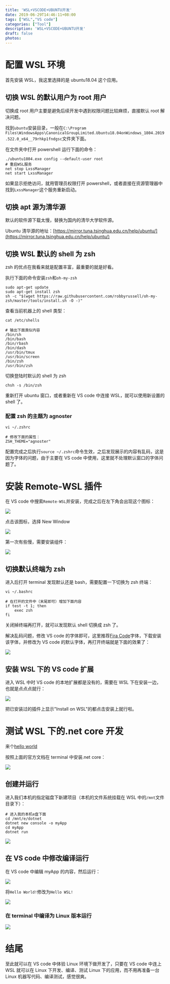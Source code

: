 ```yaml
---
title: 'WSL+VSCODE+UBUNTU开发'
date: 2019-06-29T14:46:11+08:00
tags: ["WSL","VS code"]
categories: ["Tool"]
description: 'WSL+VSCODE+UBUNTU开发'
draft: false
photos:
---
```


# 配置 WSL 环境

首先安装 WSL，我这里选择的是 ubuntu18.04 这个应用。

## 切换 WSL 的默认用户为 root 用户

切换成 root 用户主要是避免后续开发中遇到权限问题比较麻烦，直接默认 root 解决问题。

找到`ubuntu`安装目录，一般在`C:\Program Files\WindowsApps\CanonicalGroupLimited.Ubuntu18.04onWindows_1804.2019.522.0_x64__79rhkp1fndgsc`文件夹下面。

在文件夹中打开 powershell 运行下面的命令：

```shell
./ubuntu1804.exe config --default-user root
# 重启WSL服务
net stop LxssManager
net start LxssManager
```

如果显示拒绝访问，就用管理员权限打开 powershell，或者直接在资源管理器中找到`LxssManager`这个服务重新启动。

## 切换 apt 源为清华源

默认的软件源下载太慢，替换为国内的清华大学软件源。

Ubuntu 清华源的地址：[https://mirror.tuna.tsinghua.edu.cn/help/ubuntu/](https://mirror.tuna.tsinghua.edu.cn/help/ubuntu/)

## 切换 WSL 默认的 shell 为 zsh

zsh 的优点在我看来就是配置丰富，最重要的就是好看。

执行下面的命令安装`zsh`和`oh-my-zsh`

```shell
sudo apt-get update
sudo apt-get install zsh
sh -c "$(wget https://raw.githubusercontent.com/robbyrussell/oh-my-zsh/master/tools/install.sh -O -)"
```

查看当前机器上的 shell 类型：

```shell
cat /etc/shells

# 输出下面类似内容
/bin/sh
/bin/bash
/bin/rbash
/bin/dash
/usr/bin/tmux
/usr/bin/screen
/bin/zsh
/usr/bin/zsh
```

切换登陆时默认的 shell 为 zsh

```shell
chsh -s /bin/zsh
```

重新打开 ubuntu 窗口，或者重新在 VS code 中连接 WSL，就可以使用新设置的 shell 了。

### 配置 zsh 的主题为 agnoster

```shell
vi ~/.zshrc

# 修改下面的属性：
ZSH_THEME="agnoster"
```

配置完成之后执行`source ~/.zshrc`命令生效，之后发现展示的内容有乱码，这是因为字体的问题，由于主要在 VS code 中使用，这里就不处理默认窗口的字体问题了。

# 安装 Remote-WSL 插件

在 VS code 中搜索`Remote-WSL`并安装，完成之后在左下角会出现这个图标：

![](/image/Snipaste_2019-06-28_22-17-35.png)

点击该图标，选择 New Window

![](/image/Snipaste_2019-06-28_22-19-26.png)

第一次有些慢，需要安装组件：

![](/image/Snipaste_2019-06-28_22-20-17.png)

## 切换默认终端为 zsh

进入后打开 terminal 发现默认还是 bash，需要配置一下切换为 zsh 终端：

```shell
vi ~/.bashrc

# 在打开的文件中（末尾即可）增加下面内容
if test -t 1; then
    exec zsh
fi
```

关闭掉终端再打开，就可以发现默认 shell 切换成 zsh 了。

解决乱码问题，修改 VS code 的字体即可，这里推荐[Fira Code](https://github.com/tonsky/FiraCode)字体，下载安装该字体，并修改为 VS code 的默认字体，再打开终端就是下面的效果了：

![](/image/Snipaste_2019-06-29_12-45-47.png)

## 安装 WSL 下的 VS code 扩展

进入 WSL 中时 VS code 的本地扩展都是没有的，需要在 WSL 下在安装一边，也就是点点点就行：

![](/image/Snipaste_2019-06-29_12-49-44.png)

把已安装过的插件上显示"Install on WSL"的都点击安装上就行啦。

# 测试 WSL 下的.net core 开发

来个[hello world](https://dotnet.microsoft.com/learn/dotnet/hello-world-tutorial/install)

按照上面的官方文档在 terminal 中安装.net core：

![](/image/Snipaste_2019-06-29_13-26-52.png)

## 创建并运行

进入我们本机的指定磁盘下新建项目（本机的文件系统挂载在 WSL 中的`/mnt`文件目录下）：

```shell
# 进入我的本机e盘下面
cd /mnt/e/dotnet
dotnet new console -o myApp
cd myApp
dotnet run
```

![](/image/Snipaste_2019-06-29_14-11-35.png)

## 在 VS code 中修改编译运行

在 VS code 中编辑 myApp 的内容，然后运行：

![](/image/Snipaste_2019-06-29_14-14-04.png)

将`Hello World!`修改为`Hello WSL!`

![](/image/Snipaste_2019-06-29_14-15-07.png)

### 在 terminal 中编译为 Linux 版本运行

![](/image/Snipaste_2019-06-29_14-20-26.png)

# 结尾

至此就可以在 VS code 中体验 Linux 环境下做开发了，只要在 VS code 中连上 WSL 就可以在 Linux 下开发、编译、测试 Linux 下的应用，而不用再准备一台 Linux 机器写代码、编译测试，感觉很爽。
